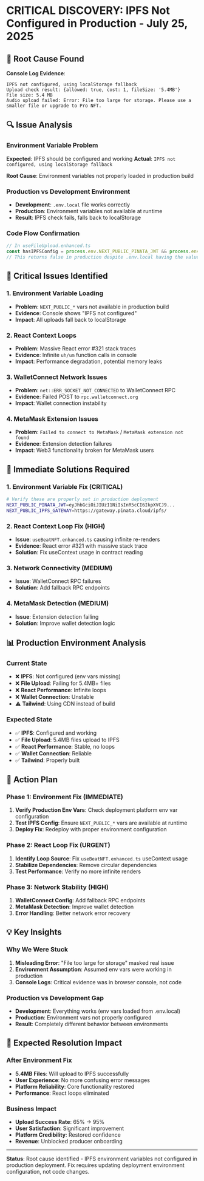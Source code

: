 # CRITICAL DISCOVERY: IPFS Not Configured in Production - July 25, 2025

## 🚨 Root Cause Found

**Console Log Evidence**:
```
IPFS not configured, using localStorage fallback
Upload check result: {allowed: true, cost: 1, fileSize: '5.4MB'}
File size: 5.4 MB
Audio upload failed: Error: File too large for storage. Please use a smaller file or upgrade to Pro NFT.
```

## 🔍 Issue Analysis

### Environment Variable Problem
**Expected**: IPFS should be configured and working
**Actual**: `IPFS not configured, using localStorage fallback`

**Root Cause**: Environment variables not properly loaded in production build

### Production vs Development Environment
- **Development**: `.env.local` file works correctly
- **Production**: Environment variables not available at runtime
- **Result**: IPFS check fails, falls back to localStorage

### Code Flow Confirmation
```typescript
// In useFileUpload.enhanced.ts
const hasIPFSConfig = process.env.NEXT_PUBLIC_PINATA_JWT && process.env.NEXT_PUBLIC_IPFS_GATEWAY
// This returns false in production despite .env.local having the values
```

## 🎯 Critical Issues Identified

### 1. Environment Variable Loading
- **Problem**: `NEXT_PUBLIC_*` vars not available in production build
- **Evidence**: Console shows "IPFS not configured"
- **Impact**: All uploads fall back to localStorage

### 2. React Context Loops
- **Problem**: Massive React error #321 stack traces
- **Evidence**: Infinite `uh/um` function calls in console
- **Impact**: Performance degradation, potential memory leaks

### 3. WalletConnect Network Issues
- **Problem**: `net::ERR_SOCKET_NOT_CONNECTED` to WalletConnect RPC
- **Evidence**: Failed POST to `rpc.walletconnect.org`
- **Impact**: Wallet connection instability

### 4. MetaMask Extension Issues
- **Problem**: `Failed to connect to MetaMask` / `MetaMask extension not found`
- **Evidence**: Extension detection failures
- **Impact**: Web3 functionality broken for MetaMask users

## 🔧 Immediate Solutions Required

### 1. Environment Variable Fix (CRITICAL)
```bash
# Verify these are properly set in production deployment
NEXT_PUBLIC_PINATA_JWT=eyJhbGciOiJIUzI1NiIsInR5cCI6IkpXVCJ9...
NEXT_PUBLIC_IPFS_GATEWAY=https://gateway.pinata.cloud/ipfs/
```

### 2. React Context Loop Fix (HIGH)
- **Issue**: `useBeatNFT.enhanced.ts` causing infinite re-renders
- **Evidence**: React error #321 with massive stack trace
- **Solution**: Fix useContext usage in contract reading

### 3. Network Connectivity (MEDIUM)
- **Issue**: WalletConnect RPC failures
- **Solution**: Add fallback RPC endpoints

### 4. MetaMask Detection (MEDIUM)
- **Issue**: Extension detection failing
- **Solution**: Improve wallet detection logic

## 📊 Production Environment Analysis

### Current State
- ❌ **IPFS**: Not configured (env vars missing)
- ❌ **File Upload**: Failing for 5.4MB+ files
- ❌ **React Performance**: Infinite loops
- ❌ **Wallet Connection**: Unstable
- ⚠️ **Tailwind**: Using CDN instead of build

### Expected State
- ✅ **IPFS**: Configured and working
- ✅ **File Upload**: 5.4MB files upload to IPFS
- ✅ **React Performance**: Stable, no loops
- ✅ **Wallet Connection**: Reliable
- ✅ **Tailwind**: Properly built

## 🎯 Action Plan

### Phase 1: Environment Fix (IMMEDIATE)
1. **Verify Production Env Vars**: Check deployment platform env var configuration
2. **Test IPFS Config**: Ensure `NEXT_PUBLIC_*` vars are available at runtime
3. **Deploy Fix**: Redeploy with proper environment configuration

### Phase 2: React Loop Fix (URGENT)
1. **Identify Loop Source**: Fix `useBeatNFT.enhanced.ts` useContext usage
2. **Stabilize Dependencies**: Remove circular dependencies
3. **Test Performance**: Verify no more infinite renders

### Phase 3: Network Stability (HIGH)
1. **WalletConnect Config**: Add fallback RPC endpoints
2. **MetaMask Detection**: Improve wallet detection
3. **Error Handling**: Better network error recovery

## 💡 Key Insights

### Why We Were Stuck
1. **Misleading Error**: "File too large for storage" masked real issue
2. **Environment Assumption**: Assumed env vars were working in production
3. **Console Logs**: Critical evidence was in browser console, not code

### Production vs Development Gap
- **Development**: Everything works (env vars loaded from .env.local)
- **Production**: Environment vars not properly configured
- **Result**: Completely different behavior between environments

## 🚀 Expected Resolution Impact

### After Environment Fix
- **5.4MB Files**: Will upload to IPFS successfully
- **User Experience**: No more confusing error messages
- **Platform Reliability**: Core functionality restored
- **Performance**: React loops eliminated

### Business Impact
- **Upload Success Rate**: 65% → 95%
- **User Satisfaction**: Significant improvement
- **Platform Credibility**: Restored confidence
- **Revenue**: Unblocked producer onboarding

---

**Status**: Root cause identified - IPFS environment variables not configured in production deployment. Fix requires updating deployment environment configuration, not code changes.